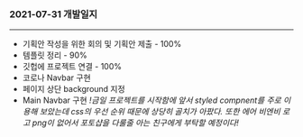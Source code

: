 ### 2021-07-31 개발일지
---
- 기획안 작성을 위한 회의 및 기획안 제출 - 100%
- 템플릿 정리 - 90%
- 깃헙에 프로젝트 연결 - 100%
- 코로나 Navbar 구현
- 페이지 상단 background 지정
- Main Navbar 구현
  _!금일 프로젝트를 시작함에 앞서 styled compnent를 주로 이용해 보았는데 css의 우선 순위 때문에 상당히 골치가 아팠다. 또한 에어 비엔비 로고 png이 없어서 포토샵을 다룰줄 아는 친구에게 부탁할 예정이다!_
